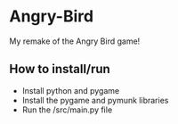 # Angry-Bird
My remake of the Angry Bird game!

## How to install/run
- Install python and pygame<br/>
- Install the pygame and pymunk libraries
- Run the /src/main.py file
